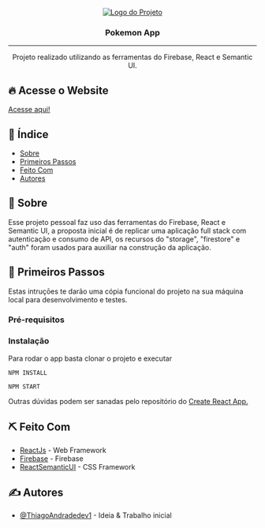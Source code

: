 <p align="center">
  <a href="" rel="noopener">
 <img src="https://user-images.githubusercontent.com/63686057/89343977-85a92e00-d67b-11ea-99bf-1a6d443428ec.png" alt="Logo do Projeto"></a>
</p>

<h3 align="center">Pokemon App</h3>

---

<p align="center"> Projeto realizado utilizando as ferramentas do Firebase, React e Semantic UI.
    <br> 
</p>

## 🔥 Acesse o Website <a name = "acesse_website"></a>

<a href="https://projeto-teste-agr-vai.web.app/initialpage">Acesse aqui!</a>

## 📝 Índice

- [Sobre](#sobre)
- [Primeiros Passos](#primeiros_passos)
- [Feito Com](#feito_com)
- [Autores](#autores)

## 🧐 Sobre <a name = "sobre"></a>

Esse projeto pessoal faz uso das ferramentas do Firebase, React e Semantic UI, a proposta inicial é de replicar uma aplicação full stack com autenticação e consumo de API, os recursos do "storage", "firestore" e "auth" foram usados para auxiliar na construção da aplicação.

## 🏁 Primeiros Passos <a name = "primeiros_passos"></a>

Estas intruçōes te darão uma cópia funcional do projeto na sua máquina local para desenvolvimento e testes.

### Pré-requisitos

### Instalação

Para rodar o app basta clonar o projeto e executar

```
NPM INSTALL
```

```
NPM START
```

Outras dúvidas podem ser sanadas pelo repositório do [Create React App.](https://github.com/facebook/create-react-app)

## ⛏️ Feito Com <a name = "feito_com"></a>

- [ReactJs](https://reactjs.org) - Web Framework
- [Firebase](https://firebase.google.com/?hl=pt-br) - Firebase
- [ReactSemanticUI](https://react.semantic-ui.com/) - CSS Framework

## ✍️ Autores <a name = "autores"></a>

- [@ThiagoAndradedev1](https://github.com/ThiagoAndradedev1) - Ideia & Trabalho inicial
